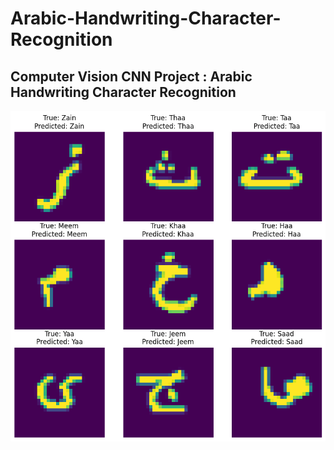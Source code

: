 # Arabic-Handwriting-Character-Recognition
## Computer Vision CNN Project : Arabic Handwriting Character Recognition 


![Test Samples](https://github.com/mohameds277/Arabic-Handwriting-Character-Recognition/blob/main/prediction_sample.png)
